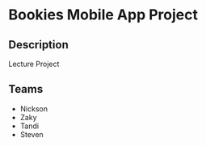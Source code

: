 # Bookies Mobile App Project
## Description
  Lecture Project
## Teams
  - Nickson
  - Zaky
  - Tandi
  - Steven
